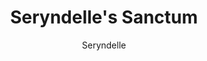 ---
title: Seryndelle's Sanctum
url: https://seryndelle.neocities.org
author: Seryndelle
button: seryndelle.png
---